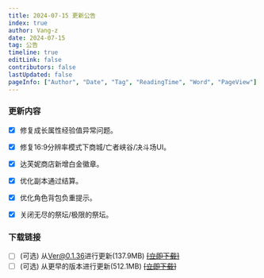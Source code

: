 ```yaml
---
title: 2024-07-15 更新公告
index: true
author: Vang-z
date: 2024-07-15
tag: 公告
timeline: true
editLink: false
contributors: false
lastUpdated: false
pageInfo: ["Author", "Date", "Tag", "ReadingTime", "Word", "PageView"]
---
```


### 更新内容
- [x] 修复<a>成长属性</a>经验值异常问题。
- [x] 修复<a>16:9分辨率</a>模式下商城/亡者峡谷/决斗场UI。
- [x] 达芙妮商店新增<a>白金徽章</a>。
- [x] 优化副本通过结算。
- [x] 优化角色背包负重提示。
- [x] 关闭<a>无尽的祭坛/极限的祭坛</a>。


### 下载链接
- [ ] <a>(可选)</a> 从<a>Ver@0.1.36</a>进行更新(137.9MB) ~~[[立即下载]]()~~
- [ ] <a>(可选)</a> 从<a>更早的版本</a>进行更新(512.1MB) ~~[[立即下载]]()~~
